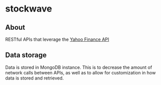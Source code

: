 # stockwave

## About
RESTful APIs that leverage the [Yahoo Finance API](https://pypi.org/project/yfinance/)

## Data storage
Data is stored in MongoDB instance. This is to decrease the amount of network calls between APIs, as well as to allow for customization in how data is stored and retrieved.
